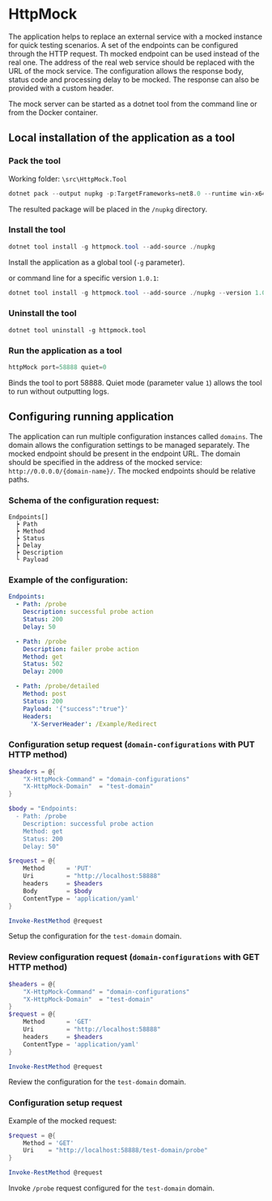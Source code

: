 ﻿# HttpMock

The application helps to replace an external service with a mocked instance for quick testing scenarios.
A set of the endpoints can be configured through the HTTP request. Th mocked endpoint can be used instead of the real one.
The address of the real web service should be replaced with the URL of the mock service.
The configuration allows the response body, status code and processing delay to be mocked. 
The response can also be provided with a custom header.


The mock server can be started as a dotnet tool from the command line or from the Docker container.

## Local installation of the application as a tool

### Pack the tool

Working folder: `\src\HttpMock.Tool`

```powershell
dotnet pack --output nupkg -p:TargetFrameworks=net8.0 --runtime win-x64 --configuration Release
```

The resulted package will be placed in the `/nupkg` directory.

### Install the tool

```powershell
dotnet tool install -g httpmock.tool --add-source ./nupkg
```

Install the application as a global tool (`-g` parameter).

or command line for a specific version `1.0.1`:
```powershell
dotnet tool install -g httpmock.tool --add-source ./nupkg --version 1.0.1
```

### Uninstall the tool

```
dotnet tool uninstall -g httpmock.tool
```

### Run the application as a tool

```powershell
httpMock port=58888 quiet=0
```
Binds the tool to port 58888. Quiet mode (parameter value `1`) allows the tool to run without outputting logs.

## Configuring running application

The application can run multiple configuration instances called `domains`. The domain allows the configuration settings to be managed separately.
The mocked endpoint should be present in the endpoint URL. 
The domain should be specified in the address of the mocked service: `http://0.0.0.0/{domain-name}/`.
The mocked endpoints should be relative paths.

### Schema of the configuration request:

```
Endpoints[]
  ┝ Path
  ┝ Method
  ┝ Status
  ┝ Delay
  ┝ Description
  └ Payload
```

### Example of the configuration:

```yaml
Endpoints:
  - Path: /probe
    Description: successful probe action
    Status: 200
    Delay: 50

  - Path: /probe
    Description: failer probe action
    Method: get
    Status: 502
    Delay: 2000

  - Path: /probe/detailed
    Method: post
    Status: 200
    Payload: '{"success":"true"}'
    Headers:
      'X-ServerHeader': /Example/Redirect
```

### Configuration setup request (`domain-configurations` with PUT HTTP method)

```Powershell
$headers = @{
    "X-HttpMock-Command" = "domain-configurations"
    "X-HttpMock-Domain"  = "test-domain"
}

$body = "Endpoints:
  - Path: /probe
    Description: successful probe action
    Method: get
    Status: 200
    Delay: 50" 

$request = @{
    Method      = 'PUT'
    Uri         = "http://localhost:58888"
    headers     = $headers
    Body        = $body
    ContentType = 'application/yaml'
}

Invoke-RestMethod @request
```
Setup the configuration for the `test-domain` domain.

### Review configuration request (`domain-configurations` with GET HTTP method)

```Powershell
$headers = @{
    "X-HttpMock-Command" = "domain-configurations"
    "X-HttpMock-Domain"  = "test-domain"
}
$request = @{
    Method      = 'GET'
    Uri         = "http://localhost:58888"
    headers     = $headers
    ContentType = 'application/yaml'
}

Invoke-RestMethod @request
```
Review the configuration for the `test-domain` domain.

### Configuration setup request

Example of the mocked request:

```Powershell
$request = @{
    Method = 'GET'
    Uri    = "http://localhost:58888/test-domain/probe"
}

Invoke-RestMethod @request
```
Invoke `/probe` request configured for the `test-domain` domain.